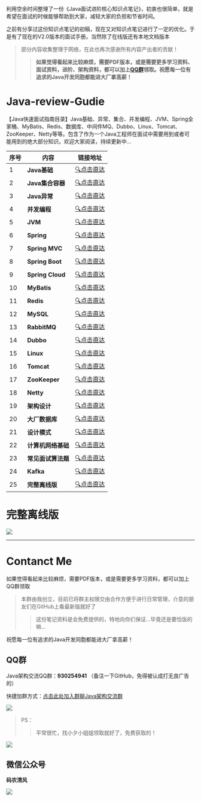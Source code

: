 利用空余时间整理了一份《Java面试进阶核心知识点笔记》，初衷也很简单，就是希望在面试的时候能够帮助到大家，减轻大家的负担和节省时间。

之前有分享过这份知识点笔记的初稿，现在又对知识点笔记进行了一定的优化。于是有了现在的V2.0版本的面试手册。当然除了在线版还有本地文档版本


>部分内容收集整理于网络，在此也再次感谢所有内容产出者的贡献！
>
>> **如果觉得看起来比较麻烦，需要PDF版本，或是需要更多学习资料、面试资料，进阶、架构资料，都可以加上[QQ群](#contanct-me)领取。祝愿每一位有追求的Java开发同胞都能进大厂拿高薪！**


# Java-review-Gudie
【Java快速面试指南目录】Java基础、异常、集合、并发编程、JVM、Spring全家桶、MyBatis、Redis、数据库、中间件MQ、Dubbo、Linux、Tomcat、ZooKeeper、Netty等等。包含了作为一个Java工程师在面试中需要用到或者可能用到的绝大部分知识。欢迎大家阅读，持续更新中…

| 序号 | 内容               | 链接地址                                 |
| ---- | ------------------ | ---------------------------------------- |
| 1    | **Java基础**       | [:mag:点击直达](https://github.com/ThinkingHan/Java-review-gudie/blob/master/%E9%9D%A2%E8%AF%95%E9%A2%98%E9%9B%86/Java%E5%9F%BA%E7%A1%80%E7%9F%A5%E8%AF%86%E9%9D%A2%E8%AF%95%E9%A2%98.md) |
| 2    | **Java集合容器**   | [:mag:点击直达](https://github.com/ThinkingHan/Java-review-gudie/blob/master/%E9%9D%A2%E8%AF%95%E9%A2%98%E9%9B%86/Java%E9%9B%86%E5%90%88%E5%AE%B9%E5%99%A8%E9%9D%A2%E8%AF%95%E9%A2%98.md) |
| 3    | **Java异常**       | [:mag:点击直达](https://github.com/ThinkingHan/Java-review-gudie/blob/master/%E9%9D%A2%E8%AF%95%E9%A2%98%E9%9B%86/Java%E5%BC%82%E5%B8%B8%E9%9D%A2%E8%AF%95%E9%A2%98.md) |
| 4    | **并发编程**       | [:mag:点击直达](https://github.com/ThinkingHan/Java-review-gudie/blob/master/%E9%9D%A2%E8%AF%95%E9%A2%98%E9%9B%86/Java%E5%B9%B6%E5%8F%91%E7%BC%96%E7%A8%8B%E9%9D%A2%E8%AF%95%E9%A2%98.md) |
| 5    | **JVM**            | [:mag:点击直达](https://github.com/ThinkingHan/Java-review-gudie/blob/master/%E9%9D%A2%E8%AF%95%E9%A2%98%E9%9B%86/JVM%E9%9D%A2%E8%AF%95%E9%A2%98.md) |
| 6    | **Spring**         | [:mag:点击直达](https://github.com/ThinkingHan/Java-review-gudie/blob/master/%E9%9D%A2%E8%AF%95%E9%A2%98%E9%9B%86/Spring%E9%9D%A2%E8%AF%95%E9%A2%98.md) |
| 7    | **Spring MVC**     | [:mag:点击直达](https://github.com/ThinkingHan/Java-review-gudie/blob/master/%E9%9D%A2%E8%AF%95%E9%A2%98%E9%9B%86/SpringMVC%E9%9D%A2%E8%AF%95%E9%A2%98.md) |
| 8    | **Spring Boot**    | [:mag:点击直达](https://github.com/ThinkingHan/Java-review-gudie/blob/master/%E9%9D%A2%E8%AF%95%E9%A2%98%E9%9B%86/SpringBoot%E9%9D%A2%E8%AF%95%E9%A2%98.md) |
| 9    | **Spring Cloud**   | [:mag:点击直达](https://github.com/ThinkingHan/Java-review-gudie/blob/master/%E9%9D%A2%E8%AF%95%E9%A2%98%E9%9B%86/Spring%20Cloud%E9%9D%A2%E8%AF%95%E9%A2%98.md) |
| 10   | **MyBatis**        | [:mag:点击直达](https://github.com/ThinkingHan/Java-review-gudie/blob/master/%E9%9D%A2%E8%AF%95%E9%A2%98%E9%9B%86/MyBatis%E9%9D%A2%E8%AF%95%E9%A2%98.md) |
| 11   | **Redis**          | [:mag:点击直达](https://github.com/ThinkingHan/Java-review-gudie/blob/master/%E9%9D%A2%E8%AF%95%E9%A2%98%E9%9B%86/Redis%E9%9D%A2%E8%AF%95%E9%A2%98.md) |
| 12   | **MySQL**          | [:mag:点击直达](https://github.com/ThinkingHan/Java-review-gudie/blob/master/%E9%9D%A2%E8%AF%95%E9%A2%98%E9%9B%86/MySQL%E9%9D%A2%E8%AF%95%E9%A2%98.md) |
| 13   | **RabbitMQ**       | [:mag:点击直达](https://github.com/ThinkingHan/Java-review-gudie/blob/master/%E9%9D%A2%E8%AF%95%E9%A2%98%E9%9B%86/RabbitMQ%E9%9D%A2%E8%AF%95%E9%A2%98.md) |
| 14   | **Dubbo**          | [:mag:点击直达](https://github.com/ThinkingHan/Java-review-gudie/blob/master/%E9%9D%A2%E8%AF%95%E9%A2%98%E9%9B%86/Dubbo%E9%9D%A2%E8%AF%95%E9%A2%98.md) |
| 15   | **Linux**          | [:mag:点击直达](https://github.com/ThinkingHan/Java-review-gudie/blob/master/%E9%9D%A2%E8%AF%95%E9%A2%98%E9%9B%86/Linux%E9%9D%A2%E8%AF%95%E9%A2%98.md) |
| 16   | **Tomcat**         | [:mag:点击直达](https://github.com/ThinkingHan/Java-review-gudie/blob/master/%E9%9D%A2%E8%AF%95%E9%A2%98%E9%9B%86/Tomcat%E9%9D%A2%E8%AF%95%E9%A2%98.md) |
| 17   | **ZooKeeper**      | [:mag:点击直达](https://github.com/ThinkingHan/Java-review-gudie/blob/master/%E9%9D%A2%E8%AF%95%E9%A2%98%E9%9B%86/zookeeper%E9%9D%A2%E8%AF%95.md) |
| 18   | **Netty**          | [:mag:点击直达](https://github.com/ThinkingHan/Java-review-gudie/blob/master/%E9%9D%A2%E8%AF%95%E9%A2%98%E9%9B%86/Netty%E9%9D%A2%E8%AF%95%E9%A2%98.md) |
| 19   | **架构设计**       | [:mag:点击直达](https://github.com/ThinkingHan/Java-review-gudie/blob/master/%E9%9D%A2%E8%AF%95%E9%A2%98%E9%9B%86/%E6%9E%B6%E6%9E%84%E8%AE%BE%E8%AE%A1%26%E5%88%86%E5%B8%83%E5%BC%8F%26%E6%95%B0%E6%8D%AE%E7%BB%93%E6%9E%84%E4%B8%8E%E7%AE%97%E6%B3%95%E9%9D%A2%E8%AF%95%E9%A2%98.md) |
| 20   | **大厂数据库**     | [:mag:点击直达](https://github.com/ThinkingHan/Java-review-gudie/blob/master/%E9%9D%A2%E8%AF%95%E9%A2%98%E9%9B%86/%E5%A4%A7%E5%8E%82%E6%95%B0%E6%8D%AE%E5%BA%93%E9%9D%A2%E8%AF%95%E9%A2%98.md) |
| 21   | **设计模式**       | [:mag:点击直达](https://github.com/ThinkingHan/Java-review-gudie/blob/master/%E9%9D%A2%E8%AF%95%E9%A2%98%E9%9B%86/%E8%AE%BE%E8%AE%A1%E6%A8%A1%E5%BC%8F.md) |
| 22   | **计算机网络基础** | [:mag:点击直达](https://github.com/ThinkingHan/Java-review-gudie/blob/master/%E9%9D%A2%E8%AF%95%E9%A2%98%E9%9B%86/%E8%AE%A1%E7%AE%97%E6%9C%BA%E7%BD%91%E7%BB%9C%E5%9F%BA%E7%A1%80.md) |
| 23   | **常见面试算法题** | [:mag:点击直达](https://github.com/ThinkingHan/Java-review-gudie/blob/master/%E9%9D%A2%E8%AF%95%E9%A2%98%E9%9B%86/%E5%B8%B8%E8%A7%81%E9%9D%A2%E8%AF%95%E7%AE%97%E6%B3%95%E9%A2%98.md) |
| 24   | **Kafka**          | [:mag:点击直达](https://github.com/ThinkingHan/Java-review-gudie/blob/master/%E9%9D%A2%E8%AF%95%E9%A2%98%E9%9B%86/Kafka%E9%9D%A2%E8%AF%95%E9%A2%98.md) |
| 25   | **完整离线版**     | [:mag:点击直达](#完整离线版) |

# 完整离线版

![](https://upload-images.jianshu.io/upload_images/11474088-47be2144bb66cd11.png?imageMogr2/auto-orient/strip%7CimageView2/2/w/1240)

------

# Contanct Me

如果觉得看起来比较麻烦，需要PDF版本，或是需要更多学习资料，都可以加上QQ群领取
>本群由我创立，目前已将群主权限交由合作方便于进行日常管理，介意的朋友们在GitHub上看最新版就好了
>
>> 这份笔记资料是会免费提供的，特地向你们保证…毕竟还是要恰饭的嘛…

祝愿每一位有追求的Java开发同胞都能进大厂拿高薪！

## QQ群

Java架构交流QQ群：**930254941**  （备注一下GitHub，免得被认成打无良广告的）

快捷加群方式：[点击此处加入群聊Java架构交流群](https://jq.qq.com/?_wv=1027&k=Xu0ju5PW)

![](https://upload-images.jianshu.io/upload_images/11474088-f15f3310f6b7610f.png?imageMogr2/auto-orient/strip%7CimageView2/2/w/1240)


>PS：
>
>>平常很忙，找小夕小姐姐领取就好了，免费获取的！

![](https://upload-images.jianshu.io/upload_images/11474088-d4fa503624f05687.png?imageMogr2/auto-orient/strip%7CimageView2/2/w/1240)

## 微信公众号

**码农清风**

![](https://upload-images.jianshu.io/upload_images/11474088-febaefa23584b47f.gif?imageMogr2/auto-orient/strip)
